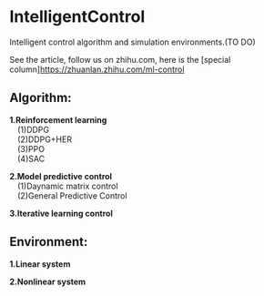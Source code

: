 # IntelligentControl
Intelligent control algorithm and simulation environments.(TO DO)  

See the article, follow us on zhihu.com, here is the [special column]https://zhuanlan.zhihu.com/ml-control  

## Algorithm:  
  
**1.Reinforcement learning**  
&emsp;(1)DDPG  
&emsp;(2)DDPG+HER  
&emsp;(3)PPO  
&emsp;(4)SAC  

**2.Model predictive control**  
&emsp;(1)Daynamic matrix control  
&emsp;(2)General Predictive Control

**3.Iterative learning control**  
    
## Environment:  

**1.Linear system**  

**2.Nonlinear system**  

